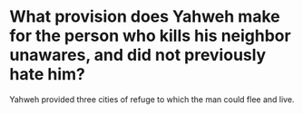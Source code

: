 # What provision does Yahweh make for the person who kills his neighbor unawares, and did not previously hate him?

Yahweh provided three cities of refuge to which the man could flee and live.
